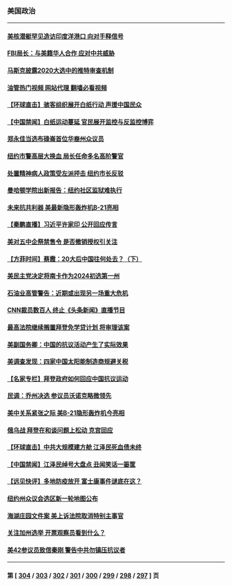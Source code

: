### 美国政治
---
#### [美核潜艇罕见造访印度洋港口 向对手释信号](../../pages/ncid1078159/n13878029.md?12040445) 
#### [FBI局长：与美籍华人合作 应对中共威胁](../../pages/ncid1078159/n13877934.md?12040445) 
#### [马斯克披露2020大选中的推特审查机制](../../pages/ncid1078159/n13877927.md?12040445) 
#### [油管热门视频 网站代理 翻墙必看视频](http://138.2.39.72:81/youtube.html?epic-marker?12040445)
#### [【环球直击】骇客组织展开白纸行动 声援中国民众](../../pages/ncid1078159/n13877676.md?12040445) 
#### [【中国禁闻】白纸运动蔓延 官民展开监控与反监控博弈](../../pages/ncid1078159/n13877692.md?12040445) 
#### [郑永佳当选布碌崙首位华裔州众议员](../../pages/ncid1078159/n13877794.md?12040445) 
#### [纽约市警高层大换血 局长任命多名高阶警官](../../pages/ncid1078159/n13877809.md?12040445) 
#### [处置精神病人政策受左派抨击 纽约市长反驳](../../pages/ncid1078159/n13877775.md?12040445) 
#### [曼哈顿学院出新报告：纽约社区监狱难执行](../../pages/ncid1078159/n13877779.md?12040445) 
#### [未来抗共利器 美最新隐形轰炸机B-21亮相](../../pages/ncid1078159/n13877758.md?12040445) 
#### [【秦鹏直播】习近平许家印 公开回应传言](../../pages/ncid1078159/n13877696.md?12040445) 
#### [美对五中企祭禁售令 是否撤销授权引关注](../../pages/ncid1078159/n13877620.md?12040445) 
#### [【方菲时间】蔡霞：20大后中国往何处去？（下）](../../pages/ncid1078159/n13877445.md?12040445) 
#### [美民主党决定将南卡作为2024初选第一州](../../pages/ncid1078159/n13877665.md?12040445) 
#### [石油业高管警告：近期或出现另一场重大危机](../../pages/ncid1078159/n13877695.md?12040445) 
#### [CNN裁员数百人 终止《头条新闻》直播节目](../../pages/ncid1078159/n13877643.md?12040445) 
#### [最高法院继续搁置拜登免学贷计划 将审理该案](../../pages/ncid1078159/n13877693.md?12040445) 
#### [美副国务卿：中国的抗议活动产生了实际效果](../../pages/ncid1078159/n13877653.md?12040445) 
#### [美调查发现：四家中国太阳能制造商规避关税](../../pages/ncid1078159/n13877642.md?12040445) 
#### [【名家专栏】拜登政府如何回应中国抗议运动](../../pages/ncid1078159/n13877490.md?12040445) 
#### [民调：乔州决选 参议员沃诺克略微领先](../../pages/ncid1078159/n13877566.md?12040445) 
#### [美中关系紧张之际 美B-21隐形轰炸机今亮相](../../pages/ncid1078159/n13877576.md?12040445) 
#### [俄乌战 拜登在和谈问题上松动 克宫回应](../../pages/ncid1078159/n13877463.md?12040445) 
#### [【环球直击】中共大规模建方舱 江泽民死血债未终](../../pages/ncid1078159/n13876992.md?12040445) 
#### [【中国禁闻】江泽民绰号大盘点 丑闻笑话一篓筐](../../pages/ncid1078159/n13876998.md?12040445) 
#### [【远见快评】多地防疫放开 富士康事件谜底在这？](../../pages/ncid1078159/n13877051.md?12040445) 
#### [纽约州众议会选区新一轮地图公布](../../pages/ncid1078159/n13877203.md?12040445) 
#### [海湖庄园文件案 美上诉法院取消特别主事官](../../pages/ncid1078159/n13877119.md?12040445) 
#### [关注加州选举 开票观察员看到什么？](../../pages/ncid1078159/n13877124.md?12040445) 
#### [美42参议员致信秦刚 警告中共勿镇压抗议者](../../pages/ncid1078159/n13877070.md?12040445) 

---
#### 第 [ [304](./304.md?12040445) / [303](./303.md?12040445) / [302](./302.md?12040445) / [301](./301.md?12040445) / [300](./300.md?12040445) / [299](./299.md?12040445) / [298](./298.md?12040445) / [297](./297.md?12040445) ] 页
